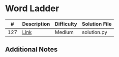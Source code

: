 # Word Ladder
|#|Description|Difficulty|Solution File|
|-|-|-|-|
|127|[Link](https://leetcode.com/problems/word-ladder/)|Medium|solution.py|

## Additional Notes
